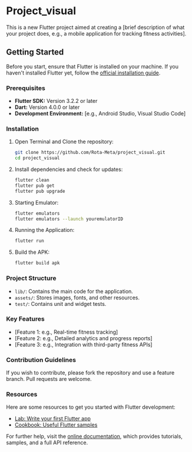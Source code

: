 
# Project_visual

This is a new Flutter project aimed at creating a [brief description of what your project does, e.g., a mobile application for tracking fitness activities].

## Getting Started

Before you start, ensure that Flutter is installed on your machine. If you haven't installed Flutter yet, follow the [official installation guide](https://flutter.dev/docs/get-started/install).

### Prerequisites

- **Flutter SDK:** Version 3.2.2 or later
- **Dart:** Version 4.0.0 or later
- **Development Environment:** [e.g., Android Studio, Visual Studio Code]

### Installation

1. Open Terminal and Clone the repository:
    ```bash
    git clone https://github.com/Rota-Meta/project_visual.git
    cd project_visual
    ```
2. Install dependencies and check for updates:
    ```bash
    flutter clean
    flutter pub get
    flutter pub upgrade
    ```
3. Starting Emulator:
    ```bash
    flutter emulators
    flutter emulators --launch youremulatorID 
    ```
4. Running the Application:
    ```bash
    flutter run
    ```
5. Build the APK:
    ```bash
    flutter build apk
    ```

### Project Structure

- `lib/`: Contains the main code for the application.
- `assets/`: Stores images, fonts, and other resources.
- `test/`: Contains unit and widget tests.

### Key Features

- [Feature 1: e.g., Real-time fitness tracking]
- [Feature 2: e.g., Detailed analytics and progress reports]
- [Feature 3: e.g., Integration with third-party fitness APIs]

### Contribution Guidelines

If you wish to contribute, please fork the repository and use a feature branch. Pull requests are welcome.

### Resources

Here are some resources to get you started with Flutter development:

- [Lab: Write your first Flutter app](https://docs.flutter.dev/get-started/codelab)
- [Cookbook: Useful Flutter samples](https://docs.flutter.dev/cookbook)

For further help, visit the [online documentation](https://docs.flutter.dev/), which provides tutorials, samples, and a full API reference.

